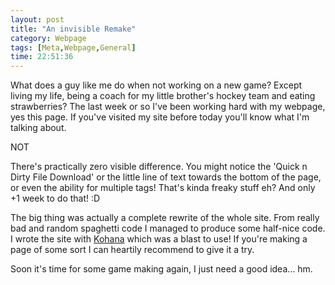 ```yaml
---
layout: post
title: "An invisible Remake"
category: Webpage
tags: [Meta,Webpage,General]
time: 22:51:36
---
```

What does a guy like me do when not working on a new game? Except living my life, being a coach for my little brother's hockey team and eating strawberries? The last week or so I've been working hard with my webpage, yes this page. If you've visited my site before today you'll know what I'm talking about.

NOT

There's practically zero visible difference. You might notice the 'Quick n Dirty File Download' or the little line of text towards the bottom of the page, or even the ability for multiple tags! That's kinda freaky stuff eh? And only +1 week to do that! :D

The big thing was actually a complete rewrite of the whole site. From really bad and random spaghetti code I managed to produce some half-nice code. I wrote the site with [Kohana](http://kohanaphp.com/) which was a blast to use! If you're making a page of some sort I can heartily recommend to give it a try.

Soon it's time for some game making again, I just need a good idea... hm.

